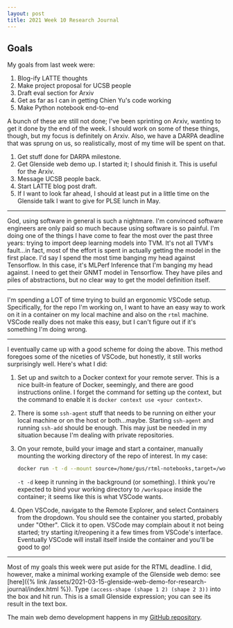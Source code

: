 ```yaml
---
layout: post
title: 2021 Week 10 Research Journal
---
```


## Goals

My goals
  from last week
  were:

1. Blog-ify LATTE thoughts
1. Make project proposal for UCSB people
1. Draft eval section for Arxiv
1. Get as far as I can in getting Chien Yu's code working
1. Make Python notebook end-to-end

A bunch of these
  are still not done;
  I've been sprinting
  on Arxiv,
  wanting to get it done
  by the end of the week.
I should
  work on some of these things,
  though,
  but my focus
  is definitely
  on Arxiv.
Also,
  we have a DARPA
  deadline
  that was sprung on us,
  so realistically,
  most of my time
  will be spent
  on that.

1. Get stuff done for DARPA milestone.
2. Get Glenside web demo up. I started it; I should finish it. This is useful for the Arxiv.
3. Message UCSB people back.
4. Start LATTE blog post draft.
5. If I want to look far ahead, I should at least put in a little time on the Glenside talk I want to give for PLSE lunch in May.

---

God,
  using software
  in general
  is such a nightmare.
I'm convinced
  software engineers
  are only paid so much
  because using software
  is so painful.
I'm doing one of the things
  I have come to fear the most
  over the past three years:
  trying to import
  deep learning models
  into TVM.
It's not all TVM's fault...in
  fact, most of the effort
  is spent
  in actually getting the model
  in the first place.
I'd say
  I spend the most time
  banging my head
  against Tensorflow.
In this case,
  it's MLPerf Inference
  that I'm banging my head
  against.
I need to get their
  GNMT model
  in Tensorflow.
They have piles and piles of abstractions,
  but no clear way
  to get
  the model definition itself.

---

I'm spending
  a LOT of time
  trying to build
  an ergonomic
  VSCode setup.
Specifically,
  for the repo I'm working on,
  I want to have an easy way
  to work on it
  in a container
  on my local machine
  and also on the `rtml` machine.
VSCode
  really does not
  make this easy,
  but I can't figure out
  if it's something
  I'm doing wrong.

---

I eventually
  came up with a good scheme
  for doing the above.
This method
  foregoes
  some of the niceties
  of VSCode,
  but honestly,
  it still works
  surprisingly well.
Here's what I did:

1. Set up
    and switch to
    a Docker context
    for your remote server.
   This is a nice built-in feature of Docker,
    seemingly,
    and there are good instructions online.
   I forget
    the command
    for setting up
    the context,
    but the command to enable it
    is `docker context use <your context>`.
2. There
    is some `ssh-agent` stuff
    that needs to be running
    on either your local machine
    or on the host
    or both...maybe.
   Starting `ssh-agent`
    and running `ssh-add`
    should be enough.
   This may just be needed
    in my situation
    because I'm dealing with
    private repositories.
3. On your remote,
    build your image
    and
    start a container,
    manually mounting the working directory
    of the repo of interest.
   In my case:

   ```sh
   docker run -t -d --mount source=/home/gus/rtml-notebooks,target=/workspace,type=bind,consistency=cached rtml-notebooks /bin/bash
   ```

   `-t -d` keep it running in the background (or something).
   I think you're expected to bind
    your working directory
    to `/workspace`
    inside the container;
    it seems like
    this is what VSCode
    wants.
4. Open VSCode,
    navigate to the Remote Explorer,
    and select Containers
    from the dropdown.
   You should see
    the container you started,
    probably under "Other".
   Click it to open.
   VSCode may complain
    about it not being started;
    try starting it/reopening it
    a few times
    from VSCode's interface.
   Eventually VSCode will install
    itself
    inside the container
    and you'll be good to go!

---

Most of my goals
  this week
  were put aside
  for the RTML deadline.
I did, however,
  make a minimal working example
  of the Glenside web demo:
  see [here]({% link /assets/2021-03-15-glenside-web-demo-for-research-journal/index.html %}).
Type `(access-shape (shape 1 2) (shape 2 3))`
  into the box
  and hit run.
This is a small
  Glenside expression;
  you can see its result
  in the text box.

The main web demo development
  happens
  in my [GitHub repository](https://github.com/gussmith23/glenside-web-demo).